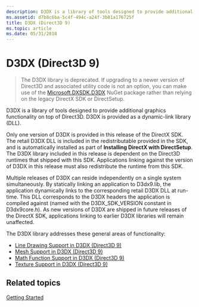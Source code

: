 ```yaml
---
description: D3DX is a library of tools designed to provide additional graphics functionality on top of Direct3D. D3DX is provided as a dynamic-link library (DLL).
ms.assetid: d7b8c6ba-5c4f-494c-a24f-3b81a176725f
title: D3DX (Direct3D 9)
ms.topic: article
ms.date: 05/31/2018
---
```


# D3DX (Direct3D 9)

> The D3DX library is deprecated. If upgrading to a newer version of Direct3D and associated utility code is not an option, you can make use of the [Microsoft.DXSDK.D3DX](https://www.nuget.org/packages/Microsoft.DXSDK.D3DX) NuGet package rather than relying on the legacy DirectX SDK or DirectSetup.

D3DX is a library of tools designed to provide additional graphics functionality on top of Direct3D. D3DX is provided as a dynamic-link library (DLL).

Only one version of D3DX is provided in this release of the DirectX SDK. The retail D3DX DLL is included in the redistributable provided in the SDK, and is automatically installed as part of **Installing DirectX with DirectSetup**. The D3DX library included in this release is dependent on the Direct3D runtimes that shipped with this SDK. Applications linking against the version of D3DX in this release must also redistribute the runtime from this SDK.

Multiple releases of D3DX can reside independently on a single system simultaneously. By statically linking an application to D3dx9.lib, the application dynamically links to the corresponding retail D3DX DLL at run-time. This DLL corresponds to the D3DX headers the application is compiled against (named with the D3DX\_SDK\_VERSION constant in D3dx9core.h). As new versions of D3DX are shipped in future releases of the DirectX SDK, applications linking to earlier D3DX libraries will remain unaffected.

The D3DX library addresses these general areas of functionality:

-   [Line Drawing Support in D3DX (Direct3D 9)](line-drawing-support-in-d3dx.md)
-   [Mesh Support in D3DX (Direct3D 9)](mesh-support-in-d3dx.md)
-   [Math Function Support in D3DX (Direct3D 9)](math-function-support-in-d3dx.md)
-   [Texture Support in D3DX (Direct3D 9)](texture-support-in-d3dx.md)

## Related topics

<dl> <dt>

[Getting Started](getting-started.md)
</dt> </dl>

 

 



